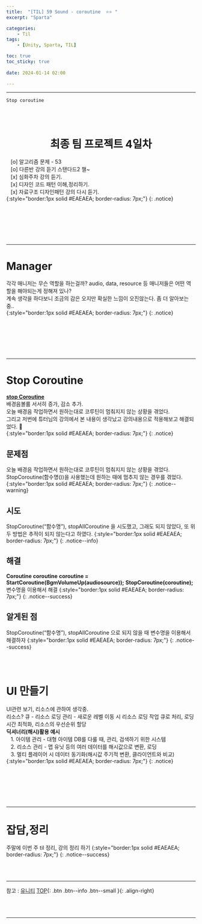 ```yaml
---
title:  "[TIL] 59 Sound - coroutine  ⭐⭐ "
excerpt: "Sparta"

categories:
    - Til
tags:
    - [Unity, Sparta, TIL]

toc: true
toc_sticky: true
 
date: 2024-01-14 02:00

---
```

- - -

`Stop coroutine`

<BR><BR>

<center><H1>  최종 팀 프로젝트 4일차  </H1></center>

&nbsp;&nbsp; [o] 알고리즘 문제  - 53  
&nbsp;&nbsp; [o] 다른반 강의 듣기 스탠다드2 챌~   
&nbsp;&nbsp; [x] 심화주차 강의 듣기.  
&nbsp;&nbsp; [x] 디자인 코드 패턴 이해,정리하기.   
&nbsp;&nbsp; [x] 자료구조 디자인패턴 강의 다시 듣기.  
{:style="border:1px solid #EAEAEA; border-radius: 7px;"}
{: .notice}  

<br><br><br><br><br>
- - - 

# Manager 

각각 매니저는 무슨 역할을 하는걸까? audio, data, resource 등 매니저들은 어떤 역할을 해야되는게 정해져 있나?  
계속 생각을 하다보니 조금의 감은 오지만 확실한 느낌이 오진않는다. 좀 더 알아보는 중..  
{:style="border:1px solid #EAEAEA; border-radius: 7px;"}
{: .notice}

<br><br><br><br><br>
- - - 

# Stop Coroutine

[**stop Coroutine**](https://levell1.github.io/til/Spartabcamp48/#%EC%BD%94%EB%A3%A8%ED%8B%B4coroutine)   
배경음볼륨 서서히 증가, 감소 추가.  
오늘 배경음 작업하면서 원하는대로 코루틴이 멈춰지지 않는 상황을 겪었다.  
그리고 저번에 튜터님의 강의에서 본 내용이 생각났고 강의내용으로 적용해보고 해결되었다. 🙏  
{:style="border:1px solid #EAEAEA; border-radius: 7px;"}
{: .notice}

## **문제점**
오늘 배경음 작업하면서 원하는대로 코루틴이 멈춰지지 않는 상황을 겪었다.
StopCoroutine(함수명())을 사용했는데 원하는 때에 멈추지 않는 경우를 겪었다.
{:style="border:1px solid #EAEAEA; border-radius: 7px;"}
{: .notice--warning}

## **시도**
StopCoroutine(“함수명”), stopAllCoroutine 을 시도했고, 그래도 되지 않았다, 
또 위 두 방법은 추적이 되지 않는다고 하였다.
{:style="border:1px solid #EAEAEA; border-radius: 7px;"}
{: .notice--info} 

## **해결**
**Coroutine coroutine**
**coroutine = StartCoroutine(BgmVolumeUp(audiosource));**
**StopCoroutine(coroutine);**
변수명을 이용해서 해결
{:style="border:1px solid #EAEAEA; border-radius: 7px;"}
{: .notice--success}

## 알게된 점
StopCoroutine(“함수명”), stopAllCoroutine 으로 되지 않을 때 
변수명을 이용해서 해결하자
{:style="border:1px solid #EAEAEA; border-radius: 7px;"}
{: .notice--success}

<br><br>

# UI 만들기
UI관련 보기, 리소스에 관하여 생각중.  
리소스? 큐 - 리소스 로딩 관리 - 새로운 레벨 이동 시 리소스 로딩 작업 큐로 처리, 로딩 시간 최적화, 리소스의 우선순위 할당  
**딕셔너리(해시)활용 예시**  
&nbsp;&nbsp; 1. 아이템 관리 - 대형 아이템 DB를 다룰 때, 관리, 검색하기 위한 시스템  
&nbsp;&nbsp; 2. 리소스 관리 - 맵 유닛 등의 여러 데이터를 해시값으로 변환, 로딩   
&nbsp;&nbsp; 3. 멀티 플레이어 시 데이터 동기화(해시값 주기적 변환, 클라이언트와 비교)   
{:style="border:1px solid #EAEAEA; border-radius: 7px;"}
{: .notice}




<br><br><br><br><br>
- - - 

# 잡담,정리
주말에 이번 주 til 정리, 강의 정리 하기
{:style="border:1px solid #EAEAEA; border-radius: 7px;"}
{: .notice--success}  

<br><br>
- - -

참고 : [유니티](https://docs.unity3d.com/kr/)
[TOP](#){: .btn .btn--info .btn--small }{: .align-right}


<br><br>
- - -
